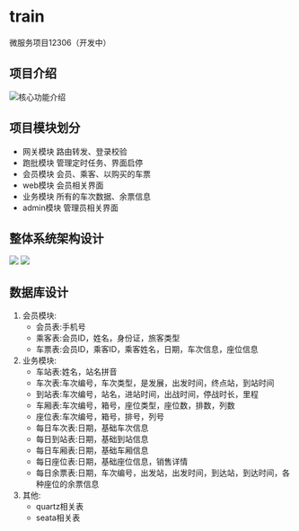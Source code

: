 # train
微服务项目12306（开发中）
## 项目介绍
![核心功能介绍](https://blog-images-1317062290.cos.ap-chengdu.myqcloud.com/img/20230825154310.png)
## 项目模块划分
- 网关模块
  路由转发、登录校验
- 跑批模块
  管理定时任务、界面启停
- 会员模块
  会员、乘客、以购买的车票
- web模块
  会员相关界面
- 业务模块
  所有的车次数据、余票信息
- admin模块
  管理员相关界面
## 整体系统架构设计
![](https://blog-images-1317062290.cos.ap-chengdu.myqcloud.com/img/20230825161458.png)
![](https://blog-images-1317062290.cos.ap-chengdu.myqcloud.com/img/20230825161803.png)
## 数据库设计
1. 会员模块:
   - 会员表:手机号
   - 乘客表:会员ID，姓名，身份证，旅客类型
   - 车票表:会员ID，乘客ID，乘客姓名，日期，车次信息，座位信息
2. 业务模块:
   - 车站表:姓名，站名拼音
   - 车次表:车次编号，车次类型，是发展，出发时间，终点站，到站时间
   - 到站表:车次编号，站名，进站时间，出战时间，停战时长，里程
   - 车厢表:车次编号，箱号，座位类型，座位数，排数，列数
   - 座位表:车次编号，箱号，排号，列号
   - 每日车次表:日期，基础车次信息
   - 每日到站表:日期，基础到站信息
   - 每日车厢表:日期，基础车厢信息
   - 每日座位表:日期，基础座位信息，销售详情
   - 每日余票表:日期，车次编号，出发站，出发时间，到达站，到达时间，各种座位的余票信息
3. 其他:
   - quartz相关表
   - seata相关表